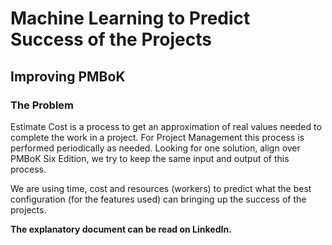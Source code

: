 # Machine Learning to Predict Success of the Projects 

## Improving PMBoK 

### The Problem

Estimate Cost is a process to get an approximation of real values needed to complete the work in a project. For Project Management this process is performed periodically as needed. Looking for one solution, align over PMBoK Six Edition, we try to keep the same input and output of this process.

We are using time, cost and resources (workers) to predict what the best configuration (for the features used) can bringing up the success of the projects.

**The explanatory document can be read on LinkedIn.**
